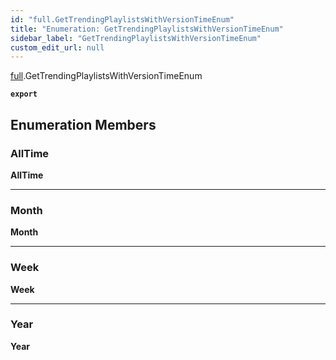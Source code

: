 ```yaml
---
id: "full.GetTrendingPlaylistsWithVersionTimeEnum"
title: "Enumeration: GetTrendingPlaylistsWithVersionTimeEnum"
sidebar_label: "GetTrendingPlaylistsWithVersionTimeEnum"
custom_edit_url: null
---
```


[full](../namespaces/full.md).GetTrendingPlaylistsWithVersionTimeEnum

**`export`**

## Enumeration Members

### AllTime

 **AllTime**

___

### Month

 **Month**

___

### Week

 **Week**

___

### Year

 **Year**

